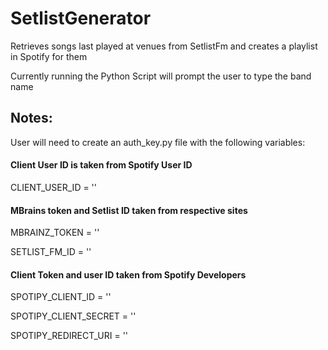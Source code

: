 # SetlistGenerator
Retrieves songs last played at venues from SetlistFm and creates a playlist in Spotify for them

Currently running the Python Script will prompt the user to type the band name

## Notes:
User will need to create an auth_key.py file with the following variables:

#### Client User ID is taken from Spotify User ID
CLIENT_USER_ID = ''

#### MBrains token and Setlist ID taken from respective sites
MBRAINZ_TOKEN = '' 

SETLIST_FM_ID = ''

#### Client Token and user ID taken from Spotify Developers
SPOTIPY_CLIENT_ID = ''

SPOTIPY_CLIENT_SECRET = ''

SPOTIPY_REDIRECT_URI = ''

